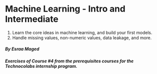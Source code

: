 # Machine Learning - Intro and Intermediate
1. Learn the core ideas in machine learning, and build your first models.
2. Handle missing values, non-numeric values, data leakage, and more.

##### By Esraa Maged 
##### Exercises of Course #4 from the prerequisites courses for the Technocolabs internship program.
